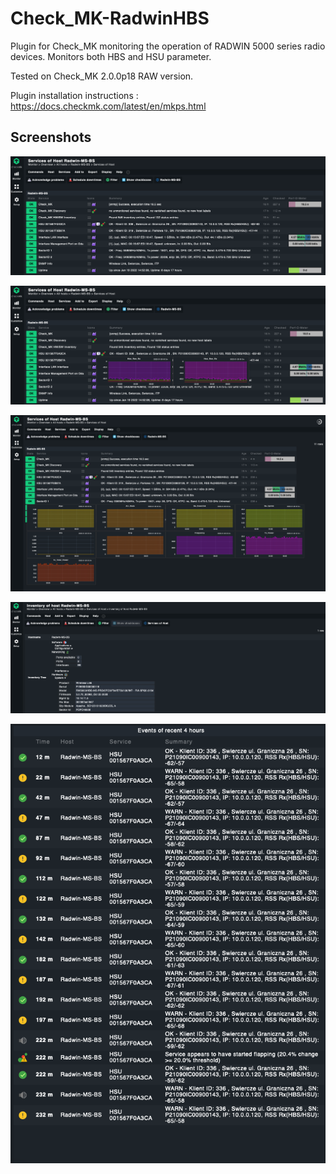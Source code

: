 # Check_MK-RadwinHBS

Plugin for Check_MK monitoring the operation of RADWIN 5000 series radio devices.
Monitors both HBS and HSU parameter.

Tested on Check_MK 2.0.0p18 RAW version.

Plugin installation instructions : https://docs.checkmk.com/latest/en/mkps.html


## Screenshots

![Screenshot 1](https://github.com/WojRep/Check_MK-RadwinHBS/blob/main/.html/Check_MK-RadwinHBS-1.png?raw=true)

![Screenshot 2](https://github.com/WojRep/Check_MK-RadwinHBS/blob/main/.html/Check_MK-RadwinHBS-2.png?raw=true)

![Screenshot 3](https://github.com/WojRep/Check_MK-RadwinHBS/blob/main/.html/Check_MK-RadwinHBS-3.png?raw=true)

![Screenshot 41](https://github.com/WojRep/Check_MK-RadwinHBS/blob/main/.html/Check_MK-RadwinHBS-4.png?raw=true)

![Screenshot 5](https://github.com/WojRep/Check_MK-RadwinHBS/blob/main/.html/Check_MK-RadwinHBS-5.png?raw=true)
